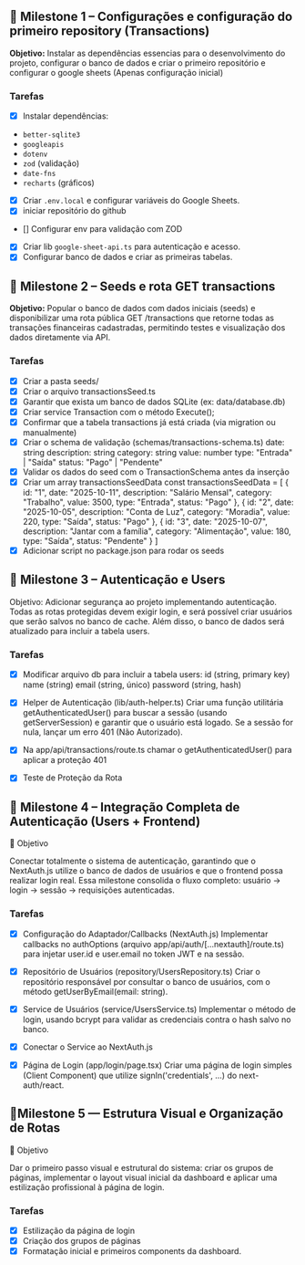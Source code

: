 ## 🧩 Milestone 1 – Configurações e configuração do primeiro repository (Transactions)

**Objetivo:** Instalar as dependências essencias para o desenvolvimento do projeto, configurar o banco de dados e criar o primeiro repositório e configurar o google sheets (Apenas configuração inicial)

### Tarefas

- [x] Instalar dependências:
- `better-sqlite3`
- `googleapis`
- `dotenv`
- `zod` (validação)
- `date-fns`
- `recharts` (gráficos)
- [x] Criar `.env.local` e configurar variáveis do Google Sheets.
- [x] iniciar repositório do github
- [] Configurar env para validação com ZOD
- [x] Criar lib `google-sheet-api.ts` para autenticação e acesso.
- [x] Configurar banco de dados e criar as primeiras tabelas.

## 🧩 Milestone 2 – Seeds e rota GET transactions

**Objetivo:** Popular o banco de dados com dados iniciais (seeds) e disponibilizar uma rota pública GET /transactions que retorne todas as transações financeiras cadastradas, permitindo testes e visualização dos dados diretamente via API.

### Tarefas

- [x] Criar a pasta seeds/
- [x] Criar o arquivo transactionsSeed.ts
- [x] Garantir que exista um banco de dados SQLite (ex: data/database.db)
- [x] Criar service Transaction com o método Execute();
- [x] Confirmar que a tabela transactions já está criada (via migration ou manualmente)
- [x] Criar o schema de validação (schemas/transactions-schema.ts)
      date: string
      description: string
      category: string
      value: number
      type: "Entrada" | "Saída"
      status: "Pago" | "Pendente"
- [x] Validar os dados do seed com o TransactionSchema antes da inserção
- [x] Criar um array transactionsSeedData
      const transactionsSeedData = [
      {
      id: "1",
      date: "2025-10-11",
      description: "Salário Mensal",
      category: "Trabalho",
      value: 3500,
      type: "Entrada",
      status: "Pago"
      },
      {
      id: "2",
      date: "2025-10-05",
      description: "Conta de Luz",
      category: "Moradia",
      value: 220,
      type: "Saída",
      status: "Pago"
      },
      {
      id: "3",
      date: "2025-10-07",
      description: "Jantar com a família",
      category: "Alimentação",
      value: 180,
      type: "Saída",
      status: "Pendente"
      }
      ]
- [x] Adicionar script no package.json para rodar os seeds

## 🧩 Milestone 3 – Autenticação e Users

Objetivo:
Adicionar segurança ao projeto implementando autenticação. Todas as rotas protegidas devem exigir login, e será possível criar usuários que serão salvos no banco de cache. Além disso, o banco de dados será atualizado para incluir a tabela users.

### Tarefas

- [x] Modificar arquivo db para incluir a tabela users:
  id (string, primary key)
  name (string)
  email (string, único)
  password (string, hash)

- [x] Helper de Autenticação (lib/auth-helper.ts)
  Criar uma função utilitária getAuthenticatedUser() para buscar a sessão (usando getServerSession) e garantir que o usuário está logado.
  Se a sessão for nula, lançar um erro 401 (Não Autorizado).
- [x] Na app/api/transactions/route.ts chamar o getAuthenticatedUser() para aplicar a proteção 401
- [x] Teste de Proteção da Rota


## 🧩 Milestone 4 – Integração Completa de Autenticação (Users + Frontend)

🎯 Objetivo

Conectar totalmente o sistema de autenticação, garantindo que o NextAuth.js utilize o banco de dados de usuários e que o frontend possa realizar login real.
Essa milestone consolida o fluxo completo: usuário → login → sessão → requisições autenticadas.

### Tarefas

- [x] Configuração do Adaptador/Callbacks (NextAuth.js)
    Implementar callbacks no authOptions (arquivo app/api/auth/[...nextauth]/route.ts) para injetar user.id e user.email no token JWT e na sessão.

- [x] Repositório de Usuários (repository/UsersRepository.ts)
Criar o repositório responsável por consultar o banco de usuários, com o método getUserByEmail(email: string).

- [x] Service de Usuários (service/UsersService.ts)
      Implementar o método de login, usando bcrypt para validar as credenciais contra o hash salvo no banco.
- [x] Conectar  o Service ao NextAuth.js

- [x] Página de Login (app/login/page.tsx)
     Criar uma página de login simples (Client Component) que utilize signIn('credentials', ...) do next-auth/react.

## 🧩Milestone 5 — Estrutura Visual e Organização de Rotas

🎯 Objetivo 

Dar o primeiro passo visual e estrutural do sistema: criar os grupos de páginas, implementar o layout visual inicial da dashboard e aplicar uma estilização profissional à página de login.

### Tarefas

- [x] Estilização da página de login
- [x] Criação dos grupos de páginas
- [x] Formatação inicial e primeiros components da dashboard.